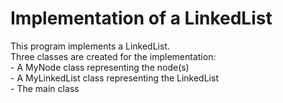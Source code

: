 # Implementation of a LinkedList
This program implements a LinkedList. 
<br> Three classes are created for the implementation:
<br> - A MyNode class representing the node(s)
<br> - A MyLinkedList class representing the LinkedList
<br> - The main class
